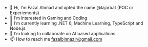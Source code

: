- 👋 Hi, I’m Fazal Ahmad and opted the name @tajarbat (POC or Experiements)
- 👀 I’m interested in Gaming and Coding
- 🌱 I’m currently learning .NET 6, Machine Learning, TypeScript and Node.js 
- 💞️ I’m looking to collaborate on AI based applications
- 📫 How to reach me fazalbinnazir@gmail.com

<!---
tajarbat/tajarbat is a ✨ special ✨ repository because its `README.md` (this file) appears on your GitHub profile.
You can click the Preview link to take a look at your changes.
--->
